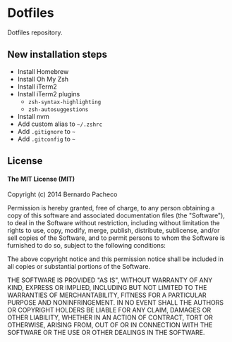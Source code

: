 # Dotfiles

Dotfiles repository.

## New installation steps

* Install Homebrew
* Install Oh My Zsh
* Install iTerm2
* Install iTerm2 plugins
  * `zsh-syntax-highlighting`
  * `zsh-autosuggestions`
* Install nvm
* Add custom alias to `~/.zshrc`
* Add `.gitignore` to `~`
* Add `.gitconfig` to `~`


## License

#### The MIT License (MIT)

Copyright (c) 2014 Bernardo Pacheco

Permission is hereby granted, free of charge, to any person obtaining a copy
of this software and associated documentation files (the "Software"), to deal
in the Software without restriction, including without limitation the rights
to use, copy, modify, merge, publish, distribute, sublicense, and/or sell
copies of the Software, and to permit persons to whom the Software is
furnished to do so, subject to the following conditions:

The above copyright notice and this permission notice shall be included in all
copies or substantial portions of the Software.

THE SOFTWARE IS PROVIDED "AS IS", WITHOUT WARRANTY OF ANY KIND, EXPRESS OR
IMPLIED, INCLUDING BUT NOT LIMITED TO THE WARRANTIES OF MERCHANTABILITY,
FITNESS FOR A PARTICULAR PURPOSE AND NONINFRINGEMENT. IN NO EVENT SHALL THE
AUTHORS OR COPYRIGHT HOLDERS BE LIABLE FOR ANY CLAIM, DAMAGES OR OTHER
LIABILITY, WHETHER IN AN ACTION OF CONTRACT, TORT OR OTHERWISE, ARISING FROM,
OUT OF OR IN CONNECTION WITH THE SOFTWARE OR THE USE OR OTHER DEALINGS IN THE
SOFTWARE.
